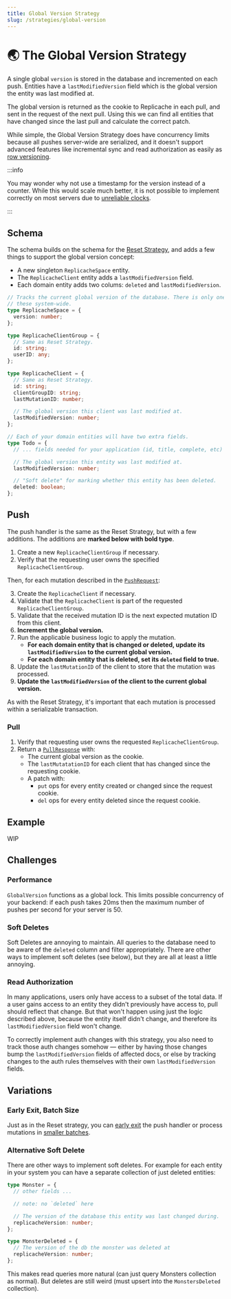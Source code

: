 ```yaml
---
title: Global Version Strategy
slug: /strategies/global-version
---
```


# 🌏 The Global Version Strategy

A single global `version` is stored in the database and incremented on each push. Entities have a `lastModifiedVersion` field which is the global version the entity was last modified at.

The global version is returned as the cookie to Replicache in each pull, and sent in the request of the next pull. Using this we can find all entities that have changed since the last pull and calculate the correct patch.

While simple, the Global Version Strategy does have concurrency limits because all pushes server-wide are serialized, and it doesn't support advanced features like incremental sync and read authorization as easily as [row versioning](/strategies/row-version).

:::info

You may wonder why not use a timestamp for the version instead of a counter. While this would scale much better, it is not possible to implement correctly on most servers due to [unreliable clocks](https://www.ics.uci.edu/~cs230/lectures20/distrsyslectureset2-win20.pdf).

:::

## Schema

The schema builds on the schema for the [Reset Strategy](./reset.md), and adds a few things to support the global version concept:

- A new singleton `ReplicacheSpace` entity.
- The `ReplicacheClient` entity adds a `lastModifiedVersion` field.
- Each domain entity adds two colums: `deleted` and `lastModifiedVersion`.

```ts
// Tracks the current global version of the database. There is only one of
// these system-wide.
type ReplicacheSpace = {
  version: number;
};

type ReplicacheClientGroup = {
  // Same as Reset Strategy.
  id: string;
  userID: any;
};

type ReplicacheClient = {
  // Same as Reset Strategy.
  id: string;
  clientGroupID: string;
  lastMutationID: number;

  // The global version this client was last modified at.
  lastModifiedVersion: number;
};

// Each of your domain entities will have two extra fields.
type Todo = {
  // ... fields needed for your application (id, title, complete, etc)

  // The global version this entity was last modified at.
  lastModifiedVersion: number;

  // "Soft delete" for marking whether this entity has been deleted.
  deleted: boolean;
};
```

## Push

The push handler is the same as the Reset Strategy, but with a few additions. The additions are **marked below with bold type**.

1. Create a new `ReplicacheClientGroup` if necessary.
1. Verify that the requesting user owns the specified `ReplicacheClientGroup`.

Then, for each mutation described in the [`PushRequest`](/reference/server-push#http-request-body):

<ol>
  <li value="3">Create the <code>ReplicacheClient</code> if necessary.</li>
  <li>Validate that the <code>ReplicacheClient</code> is part of the requested <code>ReplicacheClientGroup</code>.</li>
  <li>Validate that the received mutation ID is the next expected mutation ID from this client.</li>
  <li><b>Increment the global version.</b></li>
  <li>Run the applicable business logic to apply the mutation.
    <ul>
      <li><b>For each domain entity that is changed or deleted, update its <code>lastModifiedVersion</code> to the current global version.</b></li>
      <li><b>For each domain entity that is deleted, set its <code>deleted</code> field to true.</b></li>
    </ul>
  </li>
  <li>Update the <code>lastMutationID</code> of the client to store that the mutation was processed.</li>
  <li><b>Update the <code>lastModifiedVersion</code> of the client to the current global version.</b></li>
</ol>

As with the Reset Strategy, it's important that each mutation is processed within a serializable transaction.

### Pull

<ol>
  <li>Verify that requesting user owns the requested <code>ReplicacheClientGroup</code>.</li>
  <li>Return a <code><a href="/reference/server-pull#http-response-body">PullResponse</a></code> with:
    <ul>
      <li>The current global version as the cookie.</li>
      <li>The <code>lastMutatationID</code> for each client that has changed since the requesting cookie.</li>
      <li>A patch with:
        <ul>
          <li><code>put</code> ops for every entity created or changed since the request cookie.</li>
          <li><code>del</code> ops for every entity deleted since the request cookie.</li>
        </ul>
      </li>
    </ul>
  </li>
</ol>

## Example

WIP

## Challenges

### Performance

`GlobalVersion` functions as a global lock. This limits possible concurrency of your backend: if each push takes 20ms then the maximum number of pushes per second for your server is 50.

### Soft Deletes

Soft Deletes are annoying to maintain. All queries to the database need to be aware of the `deleted` column and filter appropriately. There are other ways to implement soft deletes (see below), but they are all at least a little annoying.

### Read Authorization

In many applications, users only have access to a subset of the total data. If a user gains access to an entity they didn't previously have access to, pull should reflect that change. But that won't happen using just the logic described above, because the entity itself didn't change, and therefore its `lastModifiedVersion` field won't change.

To correctly implement auth changes with this strategy, you also need to track those auth changes somehow — either by having those changes bump the `lastModifiedVersion` fields of affected docs, or else by tracking changes to the auth rules themselves with their own `lastModifiedVersion` fields.

## Variations

### Early Exit, Batch Size

Just as in the Reset strategy, you can [early exit](./reset#early-exit) the push handler or process mutations in [smaller batches](./reset#batch-size).

### Alternative Soft Delete

There are other ways to implement soft deletes. For example for each entity in your system you can have a separate collection of just deleted entities:

```ts
type Monster = {
  // other fields ...

  // note: no `deleted` here

  // The version of the database this entity was last changed during.
  replicacheVersion: number;
};

type MonsterDeleted = {
  // The version of the db the monster was deleted at
  replicacheVersion: number;
};
```

This makes read queries more natural (can just query Monsters collection as normal). But deletes are still weird (must upsert into the `MonstersDeleted` collection).
